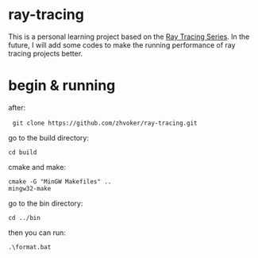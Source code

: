 # ray-tracing

This is a personal learning project based on the [Ray Tracing Series](https://raytracing.github.io/). In the future, I will add some codes to make the running performance of ray tracing projects better.

# begin & running
after:
<pre> <code>git clone https://github.com/zhvoker/ray-tracing.git</code></pre>
go to the build directory:
<pre><code>cd build</code></pre>
cmake and make:
<pre><code>cmake -G "MinGW Makefiles" ..
mingw32-make</code></pre>
go to the bin directory:
<code><pre>cd ../bin</code></pre>
then you can run:
<pre><code>.\format.bat</code></pre>
